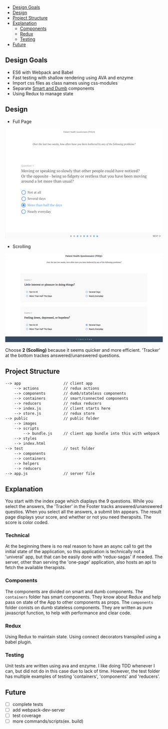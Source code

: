 - [Design Goals](#design-goals)
- [Design](#design)
- [Project Structure](#project-structure)
- [Explanation](#explanation)
  - [Components](#components)
  - [Redux](#redux)
  - [Testing](#testing)
- [Future](#future)

## Design Goals
- ES6 with Webpack and Babel
- Fast testing with shallow rendering using AVA and enzyme
- Import css files as class names using css-modules
- Separate [Smart and Dumb](https://medium.com/@dan_abramov/smart-and-dumb-components-7ca2f9a7c7d0) components
- Using Redux to manage state

## Design
- Full Page

![](https://github.com/crc442/phq9/blob/master/docs/design1.png)

- Scrolling

![](https://github.com/crc442/phq9/blob/master/docs/design2.png)

Choose **2 (Scolling)** because it seems quicker and more efficient.
'Tracker' at the bottom trackes answered/unanswered questions.

## Project Structure
```
--> app                   // client app
    --> actions           // redux actions
    --> components        // dumb/stateless components
    --> containers        // smart/connected components
    --> reducers          // redux reducers
    --> index.js          // client starts here
    --> store.js          // redux store
--> public                // public folder
    --> images
    --> scripts
        --> bundle.js     // client app bundle into this with webpack
    --> styles
    --> index.html
--> test                  // test folder
    --> components
    --> containers
    --> helpers
    --> reducers
--> app.js                // server file
```

## Explanation
  You start with the index page which diaplays the 9 questions.
  While you select the answers, the 'Tracker' in the Footer tracks answered/unanswered
  questios. When you select all the answers, a submit btn appears.
  The result page displays your score, and whether or not you need therapsits.
  The score is color coded.

### Technical
  At the beginning there is no real reason to have an async call to get the initial
  state of the application, so this application is technically not a 'univeral' app,
  but that can be easily done with 'redux-sagas' if needed.
  The server, other than serving the 'one-page' application, also hosts an api to fetch
  the available therapists.

### Components
  The components are divided on smart and dumb components.  The `containers` folder
  has smart components. They know about Redux and help pass on state of the App to
  other components as props.
  The `components` folder conists on dumb stateless components. They are written as
  pure javascript function, to help with performance and clear code.

### Redux
  Using Redux to maintain state. Using connect decorators transpiled using a babel
  plugin.

### Testing
  Unit tests are written using ava and enzyme. I like doing TDD whenever I can, but
  did not do in this case due to lack of time. However, the test folder has
  multiple examples of testing 'containers', 'components' and 'reducers'.

## Future
  - [ ] complete tests
  - [ ] add webpack-dev-server
  - [ ] test coverage
  - [ ] more commands/scripts(ex. build)
